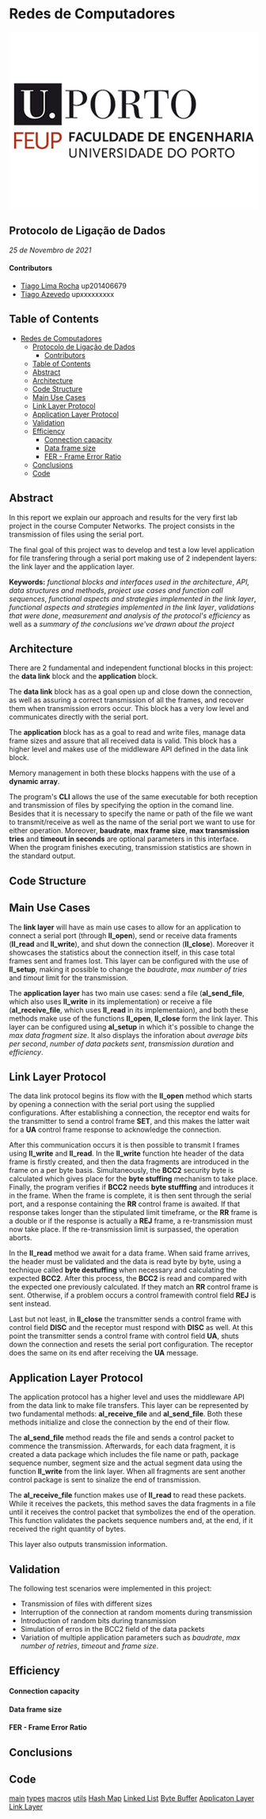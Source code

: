 # Redes de Computadores

![feuplogo](./assets/feup_logo.jpg)
## Protocolo de Ligação de Dados
*25 de Novembro de 2021*

#### Contributors
- [Tiago Lima Rocha](mailto:up201406679@up.pt)  up201406679
- [Tiago Azevedo](mailto:upxxxxxxxx@up.pt) upxxxxxxxxx

## Table of Contents
- [Redes de Computadores](#redes-de-computadores)
  - [Protocolo de Ligação de Dados](#protocolo-de-ligação-de-dados)
      - [Contributors](#contributors)
  - [Table of Contents](#table-of-contents)
  - [Abstract](#abstract)
  - [Architecture](#architecture)
  - [Code Structure](#code-structure)
  - [Main Use Cases](#main-use-cases)
  - [Link Layer Protocol](#link-layer-protocol)
  - [Application Layer Protocol](#application-layer-protocol)
  - [Validation](#validation)
  - [Efficiency](#efficiency)
      - [Connection capacity](#connection-capacity)
      - [Data frame size](#data-frame-size)
      - [FER - Frame Error Ratio](#fer---frame-error-ratio)
  - [Conclusions](#conclusions)
  - [Code](#code)

## Abstract

In this report we explain our approach and results for the very first lab project in the course Computer Networks. The project consists in the transmission of files using the serial port. 

The final goal of this project was to develop and test a low level application for file transfering through a serial port making use of 2 independent layers: the link layer and the application layer.

**Keywords:** *functional blocks and interfaces used in the architecture*, *API, data structures and methods*, *project use cases and function call sequences*, *functional aspects and strategies implemented in the link layer*, *functional aspects and strategies implemented in the link layer*, *validations that were done*, *measurement and analysis of the protocol's efficiency* as well as a *summary of the conclusions we've drawn about the project*
## Architecture

There are 2 fundamental and independent functional blocks in this project: the **data link** block and the **application** block.

The **data link** block has as a goal open up and close down the connection, as well as assuring a correct transmission of all the frames, and recover them when transmission errors occur. This block has a very low level and communicates directly with the serial port.

The **application** block has as a goal to read and write files, manage data frame sizes and assure that all received data is valid. This block has a higher level and makes use of the middleware API defined in the data link block.

Memory management in both these blocks happens with the use of a **dynamic array**.

The program's **CLI** allows the use of the same executable for both reception and transmission of files by specifying the option in the comand line. Besides that it is necessary to specify the name or path of the file we want to transmit/receive as well as the name of the serial port we want to use for either operation. Moreover, **baudrate**, **max frame size**, **max transmission tries** and **timeout in seconds** are optional parameters in this interface. When the program finishes executing, transmission statistics are shown in the standard output.

## Code Structure

## Main Use Cases

The **link layer** will have as main use cases to allow for an application to connect a serial port (through **ll_open**), send or receive data framents (**ll_read** and **ll_write**), and shut down the connection (**ll_close**). Moreover it showcases the statistics about the connection itself, in this case total frames sent and frames lost. This layer can be configured with the use of **ll_setup**, making it possible to change the *baudrate*, *max number of tries* and *timout* limit for the transmission.

The **application layer** has  two main use cases: send a file (**al_send_file**, which also uses **ll_write** in its implementation) or receive a file (**al_receive_file**, which uses **ll_read** in its implementaion), and both these methods make use of the functions **ll_open**, **ll_close** form the link layer. This layer can be configured using **al_setup** in which it's possible to change the *max data fragment size*. It also displays the inforation about *average bits per second*, *number of data packets sent*, *transmission duration* and *efficiency*.   
## Link Layer Protocol

The data link protocol begins its flow with the **ll_open** method which starts by opening a connection with the serial port using the supplied configurations. After establishing a connection, the receptor end waits for the transmitter to send a control frame **SET**, and this makes the latter wait for a **UA** control frame response to acknowledge the connection.

After this communication occurs it is then possible to transmit I frames using **ll_write** and **ll_read**. In the **ll_write** function hte header of the data frame is firstly created, and then the data fragments are introduced in the frame on a per byte basis. Simultaneously, the **BCC2** security byte is calculated which gives place for the **byte stuffing** mechanism to take place. Finally, the program verifies if **BCC2** needs **byte stufffing** and introduces it in the frame. When the frame is complete, it is then sent through the serial port, and a response containing the **RR** control frame is awaited. If that response takes longer than the stipulated limit timeframe, or the **RR** frame is a double or if the response is actually a **REJ** frame, a re-transmission must now take place. If the re-transmission limit is surpassed, the operation aborts.

In the **ll_read** method we await for a data frame. When said frame arrives, the header must be validated and the data is read byte by byte, using a technique called **byte destuffing** when necessary and calculating the expected **BCC2**. After this process, the **BCC2** is read and compared with the expected one previously calculated. If they match an **RR** control frame is sent. Otherwise, if a problem occurs a control framewith control field **REJ** is sent instead.

Last but not least, in **ll_close** the transmitter sends a control frame with control field **DISC** and the receptor must respond with **DISC** as well. At this point the transmitter sends a control frame with control field **UA**, shuts down the connection and resets the serial port configuration. The receptor does the same on its end after receiving the **UA** message.

## Application Layer Protocol

The application protocol has a higher level and uses the middleware API from the data link to make file transfers. This layer can be represented by two fundamental methods: **al_receive_file** and **al_send_file**. Both these methods initialize and close the connection by the end of their flow.

The **al_send_file** method reads the file and sends a control packet to commence the transmission. Afterwards, for each data fragment, it is created a data package which includes the file name or path, package sequence number, segment size and the actual segment data using the function **ll_write** from the link layer. When all fragments are sent another control package is sent to sinalize the end of transmission.

The **al_receive_file** function makes use of **ll_read** to read these packets. While it receives the packets, this method saves the data fragments in a file until it receives the control packet that symbolizes the end of the operation. This function validates the packets sequence numbers and, at the end, if it received the right quantity of bytes.

This layer also outputs transmission information.
## Validation

The following test scenarios were implemented in this project:

- Transmission of files with different sizes
- Interruption of the connection at random moments during transmission
- Introduction of random bits during transmission
- Simulation of erros in the BCC2 field of the data packets
- Variation of multiple application parameters such as *baudrate*, *max number of retries*, *timeout* and *frame size*.

## Efficiency

#### Connection capacity

#### Data frame size

#### FER - Frame Error Ratio

## Conclusions

## Code
[main](../app/src/main.c)
[types](../app/src/lib/types.h)
[macros](../app/src/lib/macros.h)
[utils](../app/src/lib/utils/utils.c)
[Hash Map](../app/src/lib/HashMap/HashMap.c)
[Linked List](../app/src/lib/LinkedList/LinkedList.c)
[Byte Buffer](../app/src/lib/ByteBuffer/ByteBuffer.c)
[Applicaton Layer](../app/src/lib/api/ApplicationLayer/ApplicationLayer.c)
[Link Layer](../app/src/lib/api/LinkLayer/LinkLayer.c)